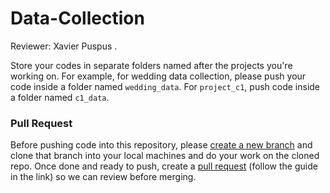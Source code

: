 # Data-Collection  

Reviewer: Xavier Puspus . 


Store your codes in separate folders named after the projects you're working on. For example, for wedding data collection, please push your code inside a folder named `wedding_data`. For `project_c1`, push code inside a folder named `c1_data`.

### Pull Request

Before pushing code into this repository, please [create a new branch](https://help.github.com/en/github/collaborating-with-issues-and-pull-requests/creating-and-deleting-branches-within-your-repository) and clone that branch into your local machines and do your work on the cloned repo. Once done and ready to push, create a [pull request](https://help.github.com/en/github/collaborating-with-issues-and-pull-requests/creating-a-pull-request) (follow the guide in the link) so we can review before merging.
